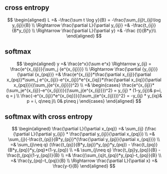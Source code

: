 ## cross entropy

$$
\begin{aligned}
L =& -\frac{\sum t \log y}{B} = -\frac{\sum_{ij}t_{ij}\log y_{ij}}{B} \\
\Rightarrow \frac{\partial L}{\partial y_{ij}} =& -\frac{t_{ij}}{B*y_{ij}} \\
\Rightarrow \frac{\partial L}{\partial y} =& -\frac {t}{B*y}\\
\end{aligned}    
$$

## softmax

$$
\begin{aligned}
y =& \frac{e^x}{\sum e^x} \Rightarrow y_{ij} = \frac{e^{x_{ij}}}{\sum_j {e^{x_{ij}}}} \\
\Rightarrow \frac{\partial {y_{ij}}}{\partial {x_{pq}}} =& \frac{e^{x_{ij}}*\frac{\partial x_{ij}}{\partial x_{pq}}*\sum_j e^{x_{ij}}-e^{x_{ij}}*e^{x_{iq}}*\frac{\partial x_{iq}}{\partial x_{pq}}}{(\sum_j{e^{x_{ij}}})^2}  \\
=& \begin{cases}
     \frac{e^{x_{ij}}*(\sum_je^{x_{ij}}-e^{x_{ij}})}{(\sum_j{e^{x_{ij}}})^2} = y_{ij} * (1-y_{ij})& p=i, q = j \\
     \frac{-e^{x_{ij}}*e^{x_{iq}}}{(\sum_j{e^{x_{ij}}})^2} = -y_{ij} * y_{iq}& p = i, q\neq j\\
     0& p\neq j
 \end{cases} 
\end{aligned}
$$

## softmax with cross entropy

$$
\begin{aligned}
    \frac{\partial L}{\partial x_{pq}} =& \sum_{ij} (\frac {\partial L}{\partial y_{ij}} * \frac{\partial y_{ij}}{\partial x_{pq}}) \\
    =& \sum_{j}(-\frac{t_{pj}}{B*y_{pj}}*{\frac{\partial y_{pj}}{\partial x_{pq}}}) \\
    =& \sum_{j\neq q} (\frac{t_{pj}}{B*y_{pj}}*y_{pj}*y_{pq}) - \frac{t_{pq}}{B*y_{pq}}*y_{pq}*(1-y_{pq}) \\
    =& \sum_{j\neq q} \frac{t_{pj}y_{pq}}{B} - \frac{t_{pq}(1-y_{pq})}{B} \\
    =& \frac{(\sum_{q}t_{pq})*y_{pq}-t_{pq}}{B} \\
    =& \frac{y_{pq}-t_{pq}}{B} \\
    \Rightarrow \frac{\partial L}{\partial x} =& \frac{y-t}{B} 
\end{aligned}
$$